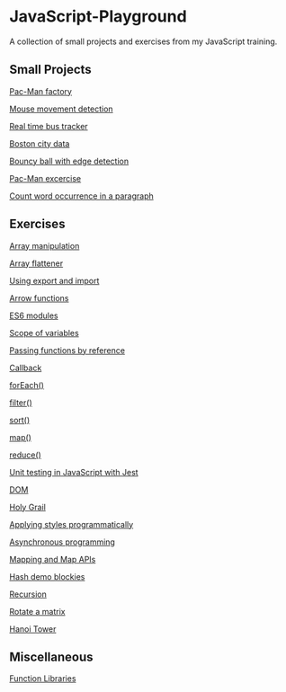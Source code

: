 # JavaScript-Playground

A collection of small projects and exercises from my JavaScript training.
&nbsp;

## Small Projects

[Pac-Man factory](https://github.com/mionova/JavaScript-Playground/tree/main/small-projects/01-pac-man-factory)

[Mouse movement detection](https://github.com/mionova/JavaScript-Playground/tree/main/small-projects/02-mouse-movement-detection)

[Real time bus tracker](https://github.com/mionova/JavaScript-Playground/tree/main/small-projects/03-real-time-bus-tracker)

[Boston city data](https://github.com/mionova/JavaScript-Playground/tree/main/small-projects/04-boston-city-data)

[Bouncy ball with edge detection](https://github.com/mionova/JavaScript-Playground/tree/main/small-projects/05-bouncy-ball)

[Pac-Man excercise](https://github.com/mionova/JavaScript-Playground/tree/main/small-projects/06-pac-man)

[Count word occurrence in a paragraph](https://github.com/mionova/JavaScript-Playground/tree/main/small-projects/07-word-count)
&nbsp;

## Exercises

[Array manipulation](https://github.com/mionova/JavaScript-Playground/tree/main/exercises/01-array-manipulation)

[Array flattener](https://github.com/mionova/JavaScript-Playground/tree/main/exercises/02-array-flattener)

[Using export and import](https://github.com/mionova/JavaScript-Playground/tree/main/exercises/03-using-export-and-import)

[Arrow functions](https://github.com/mionova/JavaScript-Playground/tree/main/exercises/04-arrow-functions)

[ES6 modules](https://github.com/mionova/JavaScript-Playground/tree/main/exercises/05-es6modules)

[Scope of variables](https://github.com/mionova/JavaScript-Playground/tree/main/exercises/06-scope-of-variables)

[Passing functions by reference](https://github.com/mionova/JavaScript-Playground/tree/main/exercises/07-passing-functions-by-reference)

[Callback](https://github.com/mionova/JavaScript-Playground/tree/main/exercises/08-callback-function)

[forEach()](https://github.com/mionova/JavaScript-Playground/tree/main/exercises/09-forEach)

[filter()](https://github.com/mionova/JavaScript-Playground/tree/main/exercises/10-filter)

[sort()](https://github.com/mionova/JavaScript-Playground/tree/main/exercises/11-sort)

[map()](https://github.com/mionova/JavaScript-Playground/tree/main/exercises/12-map)

[reduce()](https://github.com/mionova/JavaScript-Playground/tree/main/exercises/13-reduce)

[Unit testing in JavaScript with Jest](https://github.com/mionova/JavaScript-Playground/tree/main/exercises/14-jest)

[DOM](https://github.com/mionova/JavaScript-Playground/tree/main/exercises/15-DOM)

[Holy Grail](https://github.com/mionova/JavaScript-Playground/tree/main/exercises/16-Holy-Grail)

[Applying styles programmatically](https://github.com/mionova/JavaScript-Playground/tree/main/exercises/17-applying-styles)

[Asynchronous programming](https://github.com/mionova/JavaScript-Playground/tree/main/exercises/18-asynchronous-programming)

[Mapping and Map APIs](https://github.com/mionova/JavaScript-Playground/tree/main/exercises/19-mapping-map-api)

[Hash demo blockies](https://github.com/mionova/JavaScript-Playground/tree/main/exercises/20-hash-demo-blockies)

[Recursion](https://github.com/mionova/JavaScript-Playground/tree/main/exercises/21-recursion)

[Rotate a matrix](https://github.com/mionova/JavaScript-Playground/tree/main/exercises/22-rotate-matrix)

[Hanoi Tower](https://github.com/mionova/JavaScript-Playground/tree/main/exercises/23-hanoi-tower)
&nbsp;

## Miscellaneous

[Function Libraries](https://github.com/mionova/JavaScript-Playground/tree/main/miscellaneous/01-functions-libraries)
